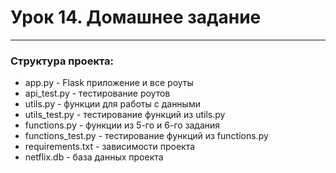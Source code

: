 # Урок 14. Домашнее задание
***

### Структура проекта:

- app.py - Flask приложение и все роуты
- api_test.py - тестирование роутов
- utils.py - функции для работы с данными
- utils_test.py - тестирование функций из utils.py
- functions.py - функции из 5-го и 6-го задания
- functions_test.py - тестирование функций из functions.py
- requirements.txt - зависимости проекта
- netflix.db - база данных проекта